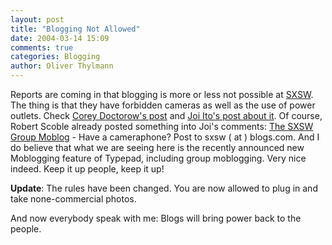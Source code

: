 ```yaml
---
layout: post
title: "Blogging Not Allowed"
date: 2004-03-14 15:09
comments: true
categories: Blogging
author: Oliver Thylmann
---
```



Reports are coming in that blogging is more or less not possible at [SXSW](http://www.sxsw.com/). The thing is that they have forbidden cameras as well as the use of power outlets. Check [Corey Doctorow's post](http://www.boingboing.net/2004/03/14/lets_reform_sxsws_no.html) and [Joi Ito's post about it](http://joi.ito.com/archives/2004/03/14/sxsw_is_blogger_unfriendly.html). Of course, Robert Scoble already posted something into Joi's comments: [The SXSW Group Moblog](http://sxsw.blogs.com/) - Have a cameraphone? Post to sxsw ( at ) blogs.com. And I do believe that what we are seeing here is the recently announced new Moblogging feature of Typepad, including group moblogging. Very nice indeed. Keep it up people, keep it up!

**Update**: The rules have been changed. You are now allowed to plug in and take none-commercial photos.

And now everybody speak with me: Blogs will bring power back to the people.


